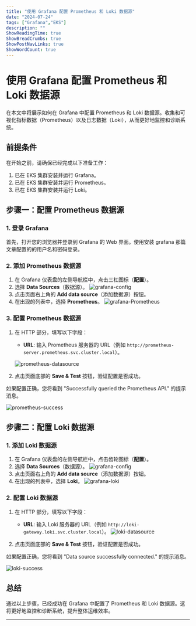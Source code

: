 ```yaml
---
title: "使用 Grafana 配置 Prometheus 和 Loki 数据源"
date: "2024-07-24"
tags: ["Grafana","EKS"]
description: ""
ShowReadingTime: true
ShowBreadCrumbs: true
ShowPostNavLinks: true
ShowWordCount: true
---
```


# 使用 Grafana 配置 Prometheus 和 Loki 数据源

在本文中将展示如何在 Grafana 中配置 Prometheus 和 Loki 数据源。收集和可视化指标数据（Prometheus）以及日志数据（Loki），从而更好地监控和诊断系统。

## 前提条件

在开始之前，请确保已经完成以下准备工作：

1. 已在 EKS 集群安装并运行 Grafana。
2. 已在 EKS 集群安装并运行 Prometheus。
3. 已在 EKS 集群安装并运行 Loki。

## 步骤一：配置 Prometheus 数据源

### 1. 登录 Grafana

首先，打开您的浏览器并登录到 Grafana 的 Web 界面。使用安装 grafana 那篇文章配置的的用户名和密码登录。

### 2. 添加 Prometheus 数据源

1. 在 Grafana 仪表盘的左侧导航栏中，点击三杠图标（**配置**）。
2. 选择 **Data Sources**（数据源）。
   ![grafana-config](https://cdn.jsdelivr.net/gh/NileTradeX/NileTradeX.github.io@master/static/img/grafana-config.png)
3. 点击页面右上角的 **Add data source**（添加数据源）按钮。
4. 在出现的列表中，选择 **Prometheus**。
   ![grafana-Prometheus](https://cdn.jsdelivr.net/gh/NileTradeX/NileTradeX.github.io@master/static/img/grafana-Prometheus.png)

### 3. 配置 Prometheus 数据源

1. 在 HTTP 部分，填写以下字段：

   - **URL**: 输入 Prometheus 服务器的 URL（例如 `http://prometheus-server.prometheus.svc.cluster.local`）。
    
    ![prometheus-datasource](https://cdn.jsdelivr.net/gh/NileTradeX/NileTradeX.github.io@master/static/img/prometheus-datasource.png)

2. 点击页面底部的 **Save & Test** 按钮，验证配置是否成功。

如果配置正确，您将看到 "Successfully queried the Prometheus API." 的提示消息。

![prometheus-success](https://cdn.jsdelivr.net/gh/NileTradeX/NileTradeX.github.io@master/static/img/prometheus-success.png)

## 步骤二：配置 Loki 数据源

### 1. 添加 Loki 数据源

1. 在 Grafana 仪表盘的左侧导航栏中，点击齿轮图标（**配置**）。
2. 选择 **Data Sources**（数据源）。
   ![grafana-config](https://cdn.jsdelivr.net/gh/NileTradeX/NileTradeX.github.io@master/static/img/grafana-config.png)
3. 点击页面右上角的 **Add data source**（添加数据源）按钮。
4. 在出现的列表中，选择 **Loki**。
   ![grafana-loki](https://cdn.jsdelivr.net/gh/NileTradeX/NileTradeX.github.io@master/static/img/grafana-loki.png)

### 2. 配置 Loki 数据源

1. 在 HTTP 部分，填写以下字段：

   - **URL**: 输入 Loki 服务器的 URL（例如 `http://loki-gateway.loki.svc.cluster.local`）。
  ![loki-datasource](https://cdn.jsdelivr.net/gh/NileTradeX/NileTradeX.github.io@master/static/img/loki-datasource.png)

2. 点击页面底部的 **Save & Test** 按钮，验证配置是否成功。

如果配置正确，您将看到 "Data source successfully connected." 的提示消息。

![loki-success](https://cdn.jsdelivr.net/gh/NileTradeX/NileTradeX.github.io@master/static/img/loki-success.png)

## 总结

通过以上步骤，已经成功在 Grafana 中配置了 Prometheus 和 Loki 数据源。这将更好地监控和诊断系统，提升整体运维效率。

------
